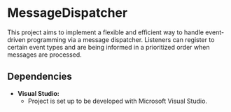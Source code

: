 # MessageDispatcher
This project aims to implement a flexible and efficient way to handle event-driven programming via a message dispatcher. Listeners can register to certain event types and are being informed in a prioritized order when messages are processed.

## Dependencies
* **Visual Studio:**
	- Project is set up to be developed with Microsoft Visual Studio.